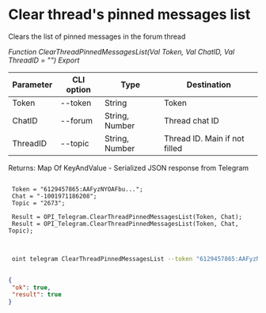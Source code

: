 ﻿---
sidebar_position: 10
---

# Clear thread's pinned messages list
 Clears the list of pinned messages in the forum thread


*Function ClearThreadPinnedMessagesList(Val Token, Val ChatID, Val ThreadID = "") Export*

 | Parameter | CLI option | Type | Destination |
 |-|-|-|-|
 | Token | --token | String | Token |
 | ChatID | --forum | String, Number | Thread chat ID |
 | ThreadID | --topic | String, Number | Thread ID. Main if not filled |

 
 Returns: Map Of KeyAndValue - Serialized JSON response from Telegram

```bsl title="Code example"
	
 Token = "6129457865:AAFyzNYOAFbu...";
 Chat = "-1001971186208";
 Topic = "2673";
 
 Result = OPI_Telegram.ClearThreadPinnedMessagesList(Token, Chat);
 Result = OPI_Telegram.ClearThreadPinnedMessagesList(Token, Chat, Topic);
	
```

```sh title="CLI command example"
 
 oint telegram ClearThreadPinnedMessagesList --token "6129457865:AAFyzNYOAFbu..." --forum %forum% --topic %topic%


```


```json title="Result"

{
 "ok": true,
 "result": true
}

```
